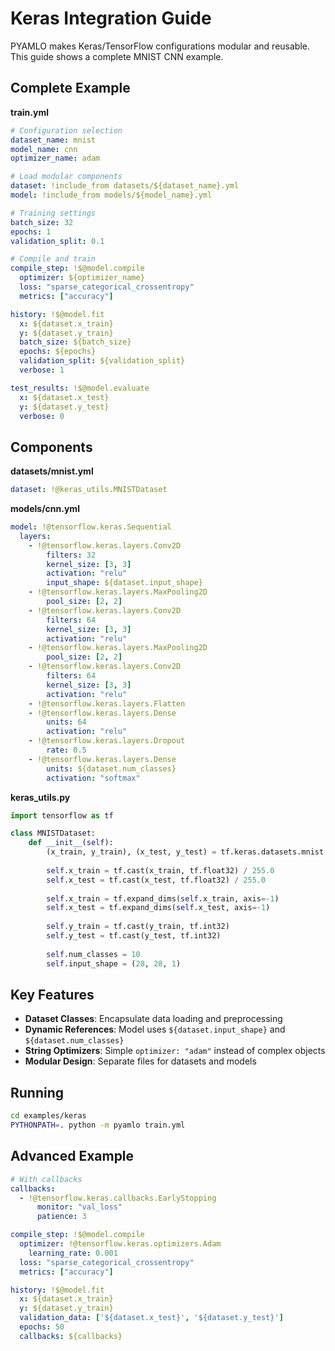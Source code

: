 # Keras Integration Guide

PYAMLO makes Keras/TensorFlow configurations modular and reusable. This guide shows a complete MNIST CNN example.

## Complete Example

**train.yml**
```yaml
# Configuration selection
dataset_name: mnist
model_name: cnn
optimizer_name: adam

# Load modular components
dataset: !include_from datasets/${dataset_name}.yml
model: !include_from models/${model_name}.yml

# Training settings
batch_size: 32
epochs: 1
validation_split: 0.1

# Compile and train
compile_step: !$@model.compile
  optimizer: ${optimizer_name}
  loss: "sparse_categorical_crossentropy"
  metrics: ["accuracy"]

history: !$@model.fit
  x: ${dataset.x_train}
  y: ${dataset.y_train}
  batch_size: ${batch_size}
  epochs: ${epochs}
  validation_split: ${validation_split}
  verbose: 1

test_results: !$@model.evaluate
  x: ${dataset.x_test}
  y: ${dataset.y_test}
  verbose: 0
```

## Components

**datasets/mnist.yml**
```yaml
dataset: !@keras_utils.MNISTDataset
```

**models/cnn.yml**
```yaml
model: !@tensorflow.keras.Sequential
  layers:
    - !@tensorflow.keras.layers.Conv2D
        filters: 32
        kernel_size: [3, 3]
        activation: "relu"
        input_shape: ${dataset.input_shape}
    - !@tensorflow.keras.layers.MaxPooling2D
        pool_size: [2, 2]
    - !@tensorflow.keras.layers.Conv2D
        filters: 64
        kernel_size: [3, 3]
        activation: "relu"
    - !@tensorflow.keras.layers.MaxPooling2D
        pool_size: [2, 2]
    - !@tensorflow.keras.layers.Conv2D
        filters: 64
        kernel_size: [3, 3]
        activation: "relu"
    - !@tensorflow.keras.layers.Flatten
    - !@tensorflow.keras.layers.Dense
        units: 64
        activation: "relu"
    - !@tensorflow.keras.layers.Dropout
        rate: 0.5
    - !@tensorflow.keras.layers.Dense
        units: ${dataset.num_classes}
        activation: "softmax"
```

**keras_utils.py**
```python
import tensorflow as tf

class MNISTDataset:
    def __init__(self):
        (x_train, y_train), (x_test, y_test) = tf.keras.datasets.mnist.load_data()
        
        self.x_train = tf.cast(x_train, tf.float32) / 255.0
        self.x_test = tf.cast(x_test, tf.float32) / 255.0
        
        self.x_train = tf.expand_dims(self.x_train, axis=-1)
        self.x_test = tf.expand_dims(self.x_test, axis=-1)
        
        self.y_train = tf.cast(y_train, tf.int32)
        self.y_test = tf.cast(y_test, tf.int32)
        
        self.num_classes = 10
        self.input_shape = (28, 28, 1)
```

## Key Features

- **Dataset Classes**: Encapsulate data loading and preprocessing
- **Dynamic References**: Model uses `${dataset.input_shape}` and `${dataset.num_classes}`
- **String Optimizers**: Simple `optimizer: "adam"` instead of complex objects
- **Modular Design**: Separate files for datasets and models

## Running

```bash
cd examples/keras
PYTHONPATH=. python -m pyamlo train.yml
```

## Advanced Example

```yaml
# With callbacks
callbacks:
  - !@tensorflow.keras.callbacks.EarlyStopping
      monitor: "val_loss"
      patience: 3

compile_step: !$@model.compile
  optimizer: !@tensorflow.keras.optimizers.Adam
    learning_rate: 0.001
  loss: "sparse_categorical_crossentropy"
  metrics: ["accuracy"]

history: !$@model.fit
  x: ${dataset.x_train}
  y: ${dataset.y_train}
  validation_data: ['${dataset.x_test}', '${dataset.y_test}']
  epochs: 50
  callbacks: ${callbacks}
```
